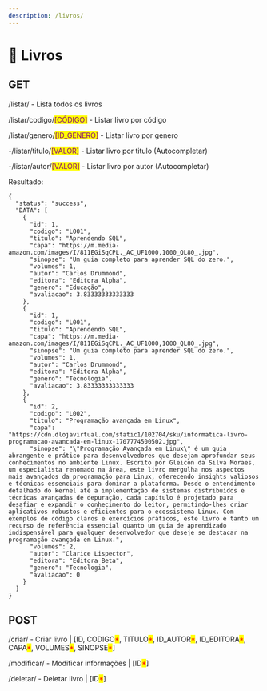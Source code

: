 ```yaml
---
description: /livros/
---
```


# 📘 Livros

## GET

/listar/ - Lista todos os livros

/listar/codigo/<mark style="color:purple;">\[CÓDIGO]</mark> - Listar livro por código

/listar/genero/<mark style="color:purple;">\[ID\_GENERO]</mark> - Listar livro por genero

\-/listar/titulo/<mark style="color:purple;">\[VALOR]</mark> - Listar livro por titulo (Autocompletar)

\-/listar/autor/<mark style="color:purple;">\[VALOR]</mark> - Listar livro por autor (Autocompletar)

Resultado:

```
{
  "status": "success",
  "DATA": [
    {
      "id": 1,
      "codigo": "L001",
      "titulo": "Aprendendo SQL",
      "capa": "https://m.media-amazon.com/images/I/811EGiSqCPL._AC_UF1000,1000_QL80_.jpg",
      "sinopse": "Um guia completo para aprender SQL do zero.",
      "volumes": 1,
      "autor": "Carlos Drummond",
      "editora": "Editora Alpha",
      "genero": "Educação",
      "avaliacao": 3.83333333333333
    },
    {
      "id": 1,
      "codigo": "L001",
      "titulo": "Aprendendo SQL",
      "capa": "https://m.media-amazon.com/images/I/811EGiSqCPL._AC_UF1000,1000_QL80_.jpg",
      "sinopse": "Um guia completo para aprender SQL do zero.",
      "volumes": 1,
      "autor": "Carlos Drummond",
      "editora": "Editora Alpha",
      "genero": "Tecnologia",
      "avaliacao": 3.83333333333333
    },
    {
      "id": 2,
      "codigo": "L002",
      "titulo": "Programação avançada em Linux",
      "capa": "https://cdn.dlojavirtual.com/static1/102704/sku/informatica-livro-programacao-avancada-em-linux-1707774500502.jpg",
      "sinopse": "\"Programação Avançada em Linux\" é um guia abrangente e prático para desenvolvedores que desejam aprofundar seus conhecimentos no ambiente Linux. Escrito por Gleicon da Silva Moraes, um especialista renomado na área, este livro mergulha nos aspectos mais avançados da programação para Linux, oferecendo insights valiosos e técnicas essenciais para dominar a plataforma. Desde o entendimento detalhado do kernel até a implementação de sistemas distribuídos e técnicas avançadas de depuração, cada capítulo é projetado para desafiar e expandir o conhecimento do leitor, permitindo-lhes criar aplicativos robustos e eficientes para o ecossistema Linux. Com exemplos de código claros e exercícios práticos, este livro é tanto um recurso de referência essencial quanto um guia de aprendizado indispensável para qualquer desenvolvedor que deseje se destacar na programação avançada em Linux.",
      "volumes": 2,
      "autor": "Clarice Lispector",
      "editora": "Editora Beta",
      "genero": "Tecnologia",
      "avaliacao": 0
    }
  ]
}
```

## POST

/criar/ - Criar livro | \[ID, CODIGO<mark style="color:red;">\*</mark>, TITULO<mark style="color:red;">\*</mark>, ID\_AUTOR<mark style="color:red;">\*</mark>, ID\_EDITORA<mark style="color:red;">\*</mark>, CAPA<mark style="color:red;">\*</mark>, VOLUMES<mark style="color:red;">\*</mark>, SINOPSE<mark style="color:red;">\*</mark>]

/modificar/ - Modificar informações | \[ID<mark style="color:red;">\*</mark>]

/deletar/ - Deletar livro | \[ID<mark style="color:red;">\*</mark>]
